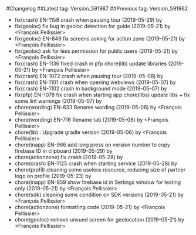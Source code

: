 #Changelog
##Latest tag: Version_591987
##Previous tag: Version_591962
* fix(crash) EN-1158 crash when pausing tour (2019-05-29) by <Francois Pellissier>
* fix(geoloc) fix bug in geoloc detection for guide (2019-05-21) by <François Pellissier>
* fix(geoloc) EN-849 fix screens asking for action zone (2019-05-21) by <François Pellissier>
* fix(geoloc) ask for less permission for public users (2019-05-21) by <François Pellissier>
* fix(crash) EN-1136 fixed crash in pfp chore(lib) update libraries (2019-05-21) by <François Pellissier>
* fix(crash) EN-1072 crash when pausing tour (2019-05-08) by <Francois Pellissier>
* fix(crash) EN-1101 crash when opening webviews (2019-05-07) by <Francois Pellissier>
* fix(crash) EN-1102 crash in background mode (2019-05-07) by <Francois Pellissier>
* fix(pfp) EN-1078 fix crash when starting app chore(libs) update libs + fix some lint warnings (2019-05-07) by <Francois Pellissier>
* chore(wording) EN-833 Rename wording (2019-05-06) by <François Pellissier>
* chore(wording) EN-716 Rename tab (2019-05-06) by <François Pellissier>
* chore(lib) : Upgrade gradle version (2019-05-06) by <François Pellissier>
* chore(inapp) EN-966 add long press on version number to copy firebase ID in clipboard (2019-05-29) by <Francois Pellissier>
* chore(actionzone) fix crash (2019-05-28) by <Francois Pellissier>
* chore(crash) EN-1125 crash when starting service (2019-05-28) by <Francois Pellissier>
* chore(profil) cleaning some useless resource, reducing size of partner logo on profile (2019-05-23) by <Francois Pellissier>
* chore(inapp) EN-859 show firebase id in Settings window for testing only (2019-05-21) by <François Pellissier>
* chore(sdk) cleaning some condition on SDK versions (2019-05-21) by <François Pellissier>
* chore(actionzone) formatting code (2019-05-21) by <François Pellissier>
* chore(geoloc) remove unsued screen for geolocation (2019-05-21) by <François Pellissier>
